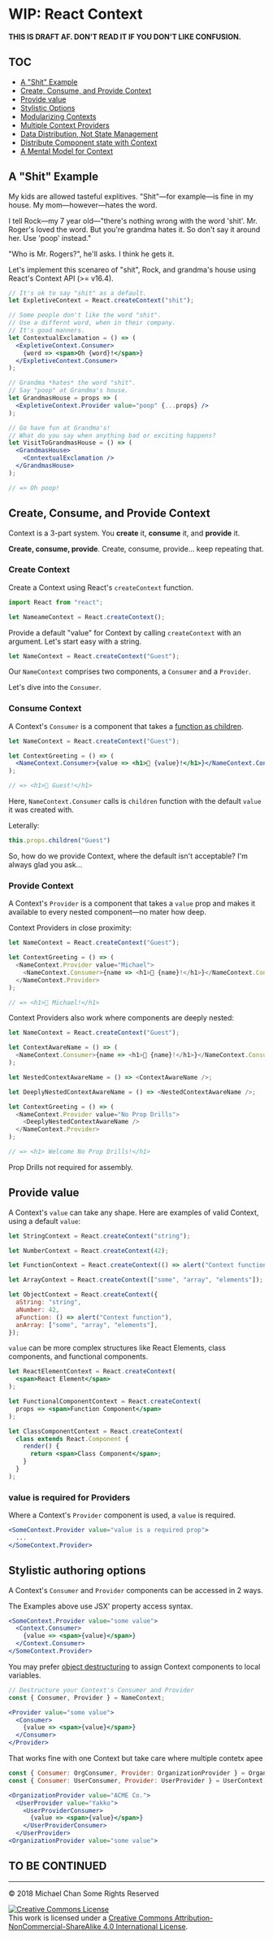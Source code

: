 # WIP: React Context

**THIS IS DRAFT AF. DON'T READ IT IF YOU DON'T LIKE CONFUSION.**

## TOC

* [A "Shit" Example](#a-shit-example)
* [Create, Consume, and Provide Context](#create-consume-and-provide-context)
* [Provide value](#provide-value)
* [Stylistic Options](#stylistic-options)
* [Modularizing Contexts](#modularizing-contexts)
* [Multiple Context Providers](#stacking-contexts)
* [Data Distribution, Not State Management](#data-distribution-not-state-management)
* [Distribute Component state with Context](#distribute-component-state-with-context)
* [A Mental Model for Context](#a-mental-model-for-context)

## A "Shit" Example

My kids are allowed tasteful explitives.
"Shit"—for example—is fine in my house.
My mom—however—hates the word.

I tell Rock—my 7 year old—"there's nothing wrong with the word 'shit'.
Mr. Roger's loved the word.
But you're grandma hates it.
So don't say it around her.
Use 'poop' instead."

"Who is Mr. Rogers?", he'll asks.
I think he gets it.

Let's implement this scenareo of "shit", Rock, and grandma's house using React's Context API (>= v16.4).

```jsx
// It's ok to say "shit" as a default.
let ExpletiveContext = React.createContext("shit");

// Some people don't like the word "shit".
// Use a differnt word, when in their company.
// It's good manners.
let ContextualExclamation = () => (
  <ExpletiveContext.Consumer>
    {word => <span>Oh {word}!</span>}
  </ExpletiveContext.Consumer>
);

// Grandma *hates* the word "shit".
// Say "poop" at Grandma's house.
let GrandmasHouse = props => (
  <ExpletiveContext.Provider value="poop" {...props} />
);

// Go have fun at Grandma's!
// What do you say when anything bad or exciting happens?
let VisitToGrandmasHouse = () => (
  <GrandmasHouse>
    <ContextualExclamation />
  </GrandmasHouse>
);

// => Oh poop!
```

## Create, Consume, and Provide Context

Context is a 3-part system.
You **create** it, **consume** it, and **provide** it.

**Create, consume, provide**. Create, consume, provide... keep repeating that.

### Create Context

Create a Context using React's `createContext` function.

```jsx
import React from "react";

let NameameContext = React.createContext();
```

Provide a default "value" for Context by calling `createContext` with an argument.
Let's start easy with a string.

```jsx
let NameContext = React.createContext("Guest");
```

Our `NameContext` comprises two components, a `Consumer` and a `Provider`.

Let's dive into the `Consumer`.

### Consume Context

A Context's `Consumer` is a component that takes a [function as children](https://reactpatterns.com/#render-callback).

```jsx
let NameContext = React.createContext("Guest");

let ContextGreeting = () => (
  <NameContext.Consumer>{value => <h1>👋 {value}!</h1>}</NameContext.Consumer>
);

// => <h1>👋 Guest!</h1>
```

Here, `NameContext.Consumer` calls is `children` function with the default `value` it was created with.

Leterally:

```js
this.props.children("Guest")
```

So, how do we provide Context, where the default isn't acceptable?
I'm always glad you ask...

### Provide Context

A Context's `Provider` is a component that takes a `value` prop and makes it available to every nested component—no mater how deep.

Context Providers in close proximity:

```js
let NameContext = React.createContext("Guest");

let ContextGreeting = () => (
  <NameContext.Provider value="Michael">
    <NameContext.Consumer>{name => <h1>👋 {name}!</h1>}</NameContext.Consumer>
  </NameContext.Provider>
);

// => <h1>👋 Michael!</h1>
```

Context Providers also work where components are deeply nested:

```js
let NameContext = React.createContext("Guest");

let ContextAwareName = () => (
  <NameContext.Consumer>{name => <h1>👋 {name}!</h1>}</NameContext.Consumer>
);

let NestedContextAwareName = () => <ContextAwareName />;

let DeeplyNestedContextAwareName = () => <NestedContextAwareName />;

let ContextGreeting = () => (
  <NameContext.Provider value="No Prop Drills">
    <DeeplyNestedContextAwareName />
  </NameContext.Provider>
);

// => <h1> Welcome No Prop Drills!</h1>
```

Prop Drills not required for assembly.

## Provide value

A Context's `value` can take any shape.
Here are examples of valid Context, using a default `value`:

```jsx
let StringContext = React.createContext("string");

let NumberContext = React.createContext(42);

let FunctionContext = React.createContext(() => alert("Context function"));

let ArrayContext = React.createContext(["some", "array", "elements"]);

let ObjectContext = React.createContext({
  aString: "string",
  aNumber: 42,
  aFunction: () => alert("Context function"),
  anArray: ["some", "array", "elements"],
});
```

`value` can be more complex structures like React Elements, class components, and functional components.

```jsx
let ReactElementContext = React.createContext(
  <span>React Element</span>
);

let FunctionalComponentContext = React.createContext(
  props => <span>Function Component</span>
);

let ClassComponentContext = React.createContext(
  class extends React.Component {
    render() {
      return <span>Class Component</span>;
    }
  }
);
```

### value is required for Providers

Where a Context's `Provider` component is used, a `value` is required.

```jsx
<SomeContext.Provider value="value is a required prop">
  ...
</SomeContext.Provider>
```

## Stylistic authoring options

A Context's `Consumer` and `Provider` components can be accessed in 2 ways.

The Examples above use JSX' property access syntax.

```jsx
<SomeContext.Provider value="some value">
  <Context.Consumer>
    {value => <span>{value}</span>}
  </Context.Consumer>
</SomeContext.Provider>
```

You may prefer [object destructuring](https://developer.mozilla.org/en-US/docs/Web/JavaScript/Reference/Operators/Destructuring_assignment#Object_destructuring) to assign Context components to local variables.

```jsx
// Destructure your Context's Consumer and Provider
const { Consumer, Provider } = NameContext;

<Provider value="some value">
  <Consumer>
    {value => <span>{value}</span>}
  </Consumer>
</Provider>
```

That works fine with one Context but take care where multiple contetx apee 

```jsx
const { Consumer: OrgConsumer, Provider: OrganizationProvider } = OrganizationContext;
const { Consumer: UserConsumer, Provider: UserProvider } = UserContext;

<OrganizationProvider value="ACME Co.">
  <UserProvider value="Yakko">
    <UserProviderConsumer>
      {value => <span>{value}</span>}
    </UserProviderConsumer>
  </UserProvider>
<OrganizationProvider value="some value">
```

## TO BE CONTINUED

---

&copy; 2018 Michael Chan Some Rights Reserved

<a rel="license" href="http://creativecommons.org/licenses/by-nc-sa/4.0/"><img alt="Creative Commons License" style="border-width:0" src="https://i.creativecommons.org/l/by-nc-sa/4.0/88x31.png" /></a><br />This work is licensed under a <a rel="license" href="http://creativecommons.org/licenses/by-nc-sa/4.0/">Creative Commons Attribution-NonCommercial-ShareAlike 4.0 International License</a>.
